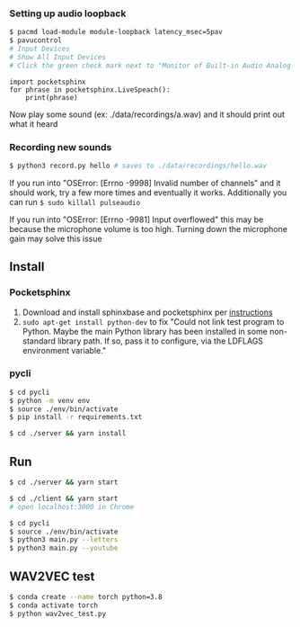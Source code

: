 
### Setting up audio loopback
```bash
$ pacmd load-module module-loopback latency_msec=5pav
$ pavucontrol
# Input Devices
# Show All Input Devices
# Click the green check mark next to "Monitor of Built-in Audio Analog Stereo"
```

```python3
import pocketsphinx
for phrase in pocketsphinx.LiveSpeach():
    print(phrase)
```

Now play some sound (ex: ./data/recordings/a.wav) and it should print out what it heard

### Recording new sounds

```bash
$ python3 record.py hello # saves to ./data/recordings/hello.wav
```

If you run into "OSError: [Errno -9998] Invalid number of channels"
and it should work, try a few more times and eventually it works.
Additionally you can run `$ sudo killall pulseaudio`

If you run into "OSError: [Errno -9981] Input overflowed"
this may be because the microphone volume is too high. Turning down
the microphone gain may solve this issue

## Install

### Pocketsphinx
1. Download and install sphinxbase and pocketsphinx per [instructions](https://cmusphinx.github.io/wiki/tutorialpocketsphinx/#installation-on-unix-system)
  1. `sudo apt-get install python-dev` to fix "Could not link test program to Python. Maybe the main Python library has been
installed in some non-standard library path. If so, pass it to configure,
via the LDFLAGS environment variable."

### pycli
```bash
$ cd pycli
$ python -m venv env
$ source ./env/bin/activate
$ pip install -r requirements.txt
```

```bash
$ cd ./server && yarn install
```

## Run
```bash
$ cd ./server && yarn start
```

```bash
$ cd ./client && yarn start
# open localhost:3000 in Chrome
```

```bash
$ cd pycli
$ source ./env/bin/activate
$ python3 main.py --letters
$ python3 main.py --youtube
```

## WAV2VEC test
```bash
$ conda create --name torch python=3.8
$ conda activate torch
$ python wav2vec_test.py
```